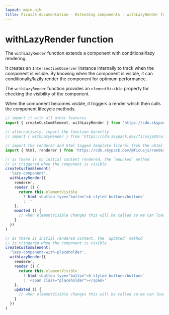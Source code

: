 ```yaml
---
layout: main.njk
title: FicusJS documentation - Extending components - withLazyRender function
---
```

# withLazyRender function

The `withLazyRender` function extends a component with conditional/lazy rendering.

It creates an `IntersectionObserver` instance internally to track when the component is visible. By knowing when the component is visible, it can conditionally/lazily render the component for optimum performance.

The `withLazyRender` function provides an `elementVisible` property for checking the visibility of the component.

When the component becomes visible, it triggers a render which then calls the component lifecycle methods.

```js
// import it with all other features
import { createCustomElement, withLazyRender } from 'https://cdn.skypack.dev/ficusjs@5'

// alternatively, import the function directly
// import { withLazyRender } from 'https://cdn.skypack.dev/ficusjs@5/with-lazy-render'

// import the renderer and html tagged template literal from the uhtml renderer
import { html, renderer } from 'https://cdn.skypack.dev/@ficusjs/renderers@5/uhtml'

// as there is no initial content rendered, the `mounted` method
// is triggered when the component is visible
createCustomElement(
  'lazy-component',
  withLazyRender({
    renderer,
    render () {
      return this.elementVisible
        ? html`<button type="button">A styled button</button>`
        : ''
    },
    mounted () {
      // when elementVisible changes this will be called so we can load extra stuff we need
    }
  })
)

// as there is initial rendered content, the `updated` method
// is triggered when the component is visible
createCustomElement(
  'lazy-component-with-placeholder',
  withLazyRender({
    renderer,
    render () {
      return this.elementVisible
        ? html`<button type="button">A styled button</button>`
        : '<span class="placeholder"></span>'
    },
    updated () {
      // when elementVisible changes this will be called so we can load extra stuff we need
    }
  })
)
```
